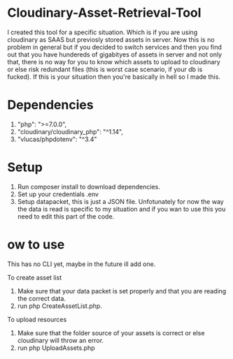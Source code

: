 # Cloudinary-Asset-Retrieval-Tool

I created this tool for a specific situation. Which is if you are using cloudinary as SAAS but previosly stored assets 
in server. Now this is no problem in general but if you decided to switch services and then you find out that you 
have hundereds of gigabityes of assets in server and not only that, there is no way for you to know which assets to upload 
to cloudinary or else risk redundant files (this is worst case scenario, if your db is fucked). If this is your situation then you're basically in hell so I made this.

# Dependencies

1. "php": ">=7.0.0",
2. "cloudinary/cloudinary_php": "^1.14",
3. "vlucas/phpdotenv": "^3.4"

# Setup

1. Run composer install to download dependencies.
2. Set up your credentials .env
3. Setup datapacket, this is just a JSON file. Unfotunately for now the way the data is read is 
specific to my situation and if you wan to use this you need to edit this part of the code. 

# ow to use

This has no CLI yet, maybe in the future ill add one. 

To create asset list 

1. Make sure that your data packet is set properly and that you are reading the correct data.
2. run php CreateAssetList.php.

To upload resources 

1. Make sure that the folder source of your assets is correct or else
   cloudinary will throw an error.
2. run php UploadAssets.php
